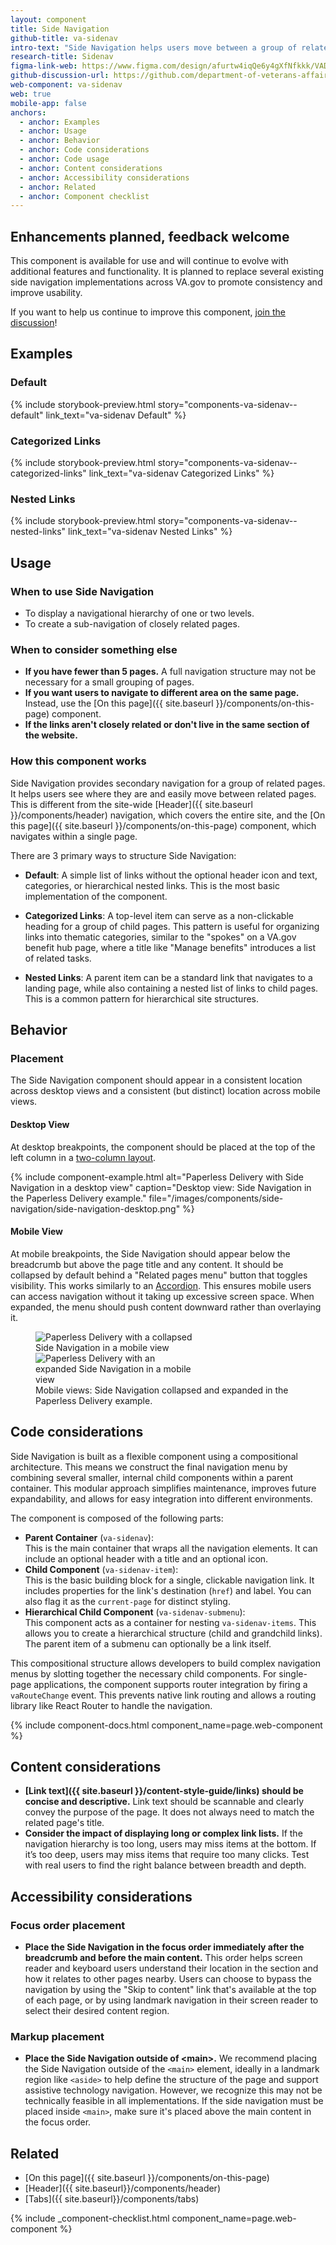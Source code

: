 ```yaml
---
layout: component
title: Side Navigation
github-title: va-sidenav
intro-text: "Side Navigation helps users move between a group of related pages."
research-title: Sidenav
figma-link-web: https://www.figma.com/design/afurtw4iqQe6y4gXfNfkkk/VADS-Component-Library?m=auto&node-id=34159-3535&t=w2lNwVQNDrEuZwT0-1
github-discussion-url: https://github.com/department-of-veterans-affairs/vets-design-system-documentation/discussions/4252
web-component: va-sidenav
web: true
mobile-app: false
anchors:
  - anchor: Examples
  - anchor: Usage
  - anchor: Behavior
  - anchor: Code considerations
  - anchor: Code usage
  - anchor: Content considerations
  - anchor: Accessibility considerations
  - anchor: Related
  - anchor: Component checklist
---
```


<va-alert status="info">
  <h2 slot="headline">Enhancements planned, feedback welcome</h2>
  <p>This component is available for use and will continue to evolve with additional features and functionality. It is planned to replace several existing side navigation implementations across VA.gov to promote consistency and improve usability.</p>
  <p>If you want to help us continue to improve this component, <a href="https://github.com/department-of-veterans-affairs/vets-design-system-documentation/discussions/4252">join the discussion</a>!</p>
</va-alert>

## Examples

### Default
{% include storybook-preview.html story="components-va-sidenav--default" link_text="va-sidenav Default" %}

### Categorized Links
{% include storybook-preview.html story="components-va-sidenav--categorized-links" link_text="va-sidenav Categorized Links" %}

### Nested Links
{% include storybook-preview.html story="components-va-sidenav--nested-links" link_text="va-sidenav Nested Links" %}

## Usage

### When to use Side Navigation

* To display a navigational hierarchy of one or two levels.
* To create a sub-navigation of closely related pages.

### When to consider something else

* **If you have fewer than 5 pages.** A full navigation structure may not be necessary for a small grouping of pages.
* **If you want users to navigate to different area on the same page.** Instead, use the [On this page]({{ site.baseurl }}/components/on-this-page) component.
* **If the links aren't closely related or don't live in the same section of the website.**

### How this component works

Side Navigation provides secondary navigation for a group of related pages. It helps users see where they are and easily move between related pages. This is different from the site-wide [Header]({{ site.baseurl }}/components/header) navigation, which covers the entire site, and the [On this page]({{ site.baseurl }}/components/on-this-page) component, which navigates within a single page.

There are 3 primary ways to structure Side Navigation:

* **Default**: A simple list of links without the optional header icon and text, categories, or hierarchical nested links. This is the most basic implementation of the component.

* **Categorized Links**: A top-level item can serve as a non-clickable heading for a group of child pages. This pattern is useful for organizing links into thematic categories, similar to the "spokes" on a VA.gov benefit hub page, where a title like "Manage benefits" introduces a list of related tasks.

* **Nested Links**: A parent item can be a standard link that navigates to a landing page, while also containing a nested list of links to child pages. This is a common pattern for hierarchical site structures.

## Behavior

### Placement

The Side Navigation component should appear in a consistent location across desktop views and a consistent (but distinct) location across mobile views.

#### Desktop View

At desktop breakpoints, the component should be placed at the top of the left column in a [two-column layout]({{site.baseurl}}/foundation/layout/page-layouts#two-columns-content-on-right).

{% include component-example.html alt="Paperless Delivery with Side Navigation in a desktop view" caption="Desktop view: Side Navigation in the Paperless Delivery example." file="/images/components/side-navigation/side-navigation-desktop.png" %}

#### Mobile View

At mobile breakpoints, the Side Navigation should appear below the breadcrumb but above the page title and any content. It should be collapsed by default behind a "Related pages menu" button that toggles visibility. This works similarly to an [Accordion]({{site.baseurl}}/components/accordion). This ensures mobile users can access navigation without it taking up excessive screen space. When expanded, the menu should push content downward rather than overlaying it.

<figure class="site-component-example">
  <img src="{{ site.baseurl }}/images/components/side-navigation/side-navigation-mobile-closed.png" alt="Paperless Delivery with a collapsed Side Navigation in a mobile view" class="site-component-example__image" style="max-width:256px">
  <img src="{{ site.baseurl }}/images/components/side-navigation/side-navigation-mobile-open.png" alt="Paperless Delivery with an expanded Side Navigation in a mobile view" class="site-component-example__image" style="max-width:256px">
  <figcaption class="site-component-example__caption">Mobile views: Side Navigation collapsed and expanded in the Paperless Delivery example.</figcaption>
</figure>

## Code considerations

Side Navigation is built as a flexible component using a compositional architecture. This means we construct the final navigation menu by combining several smaller, internal child components within a parent container. This modular approach simplifies maintenance, improves future expandability, and allows for easy integration into different environments.

The component is composed of the following parts:

* **Parent Container** (`va-sidenav`):  
  This is the main container that wraps all the navigation elements. It can include an optional header with a title and an optional icon.
* **Child Component** (`va-sidenav-item`):  
  This is the basic building block for a single, clickable navigation link. It includes properties for the link's destination (`href`) and label. You can also flag it as the `current-page` for distinct styling.
* **Hierarchical Child Component** (`va-sidenav-submenu`):  
  This component acts as a container for nesting `va-sidenav-items`. This allows you to create a hierarchical structure (child and grandchild links). The parent item of a submenu can optionally be a link itself.

This compositional structure allows developers to build complex navigation menus by slotting together the necessary child components. For single-page applications, the component supports router integration by firing a `vaRouteChange` event. This prevents native link routing and allows a routing library like React Router to handle the navigation.

{% include component-docs.html component_name=page.web-component %}

## Content considerations

* **[Link text]({{ site.baseurl }}/content-style-guide/links) should be concise and descriptive.** Link text should be scannable and clearly convey the purpose of the page. It does not always need to match the related page's title. 
* **Consider the impact of displaying long or complex link lists.** If the navigation hierarchy is too long, users may miss items at the bottom. If it’s too deep, users may miss items that require too many clicks. Test with real users to find the right balance between breadth and depth.

## Accessibility considerations

<va-link-action href="https://designsystem.digital.gov/components/side-navigation/accessibility-tests/" text="Refer to the U.S. Web Design System for additional accessibility testing guidance" type="secondary"></va-link-action>

### Focus order placement

- **Place the Side Navigation in the focus order immediately after the breadcrumb and before the main content.** This order helps screen reader and keyboard users understand their location in the section and how it relates to other pages nearby. Users can choose to bypass the navigation by using the "Skip to content" link that's available at the top of each page, or by using landmark navigation in their screen reader to select their desired content region.

### Markup placement

- **Place the Side Navigation outside of \<main\>.** We recommend placing the Side Navigation outside of the `<main>` element, ideally in a landmark region like `<aside>` to help define the structure of the page and support assistive technology navigation. However, we recognize this may not be technically feasible in all implementations. If the side navigation must be placed inside `<main>`, make sure it's placed above the main content in the focus order.


## Related
* [On this page]({{ site.baseurl }}/components/on-this-page)
* [Header]({{ site.baseurl}}/components/header)
* [Tabs]({{ site.baseurl}}/components/tabs)

{% include _component-checklist.html component_name=page.web-component %}
